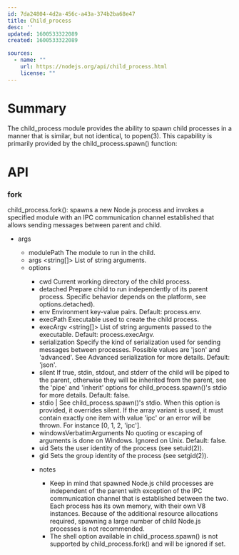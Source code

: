 ```yaml
---
id: 7da24804-4d2a-456c-a43a-374b2ba68e47
title: Child_process
desc: ''
updated: 1600533322089
created: 1600533322089

sources:
  - name: ""
    url: https://nodejs.org/api/child_process.html
    license: ""
---
```


# Summary

The child_process module provides the ability to spawn child processes in a manner that is similar, but not identical, to popen(3). This capability is primarily provided by the child_process.spawn() function:


# API

### fork

child_process.fork(): spawns a new Node.js process and invokes a specified module with an IPC communication channel established that allows sending messages between parent and child.

- args
    * modulePath <string> The module to run in the child.
    * args <string[]> List of string arguments.
    * options <Object>
        * cwd <string> Current working directory of the child process.
        * detached <boolean> Prepare child to run independently of its parent process. Specific behavior depends on the platform, see options.detached).
        * env <Object> Environment key-value pairs. Default: process.env.
        * execPath <string> Executable used to create the child process.
        * execArgv <string[]> List of string arguments passed to the executable. Default: process.execArgv.
        * serialization <string> Specify the kind of serialization used for sending messages between processes. Possible values are 'json' and 'advanced'. See Advanced serialization for more details. Default: 'json'.
        * silent <boolean> If true, stdin, stdout, and stderr of the child will be piped to the parent, otherwise they will be inherited from the parent, see the 'pipe' and 'inherit' options for child_process.spawn()'s stdio for more details. Default: false.
        * stdio <Array> | <string> See child_process.spawn()'s stdio. When this option is provided, it overrides silent. If the array variant is used, it must contain exactly one item with value 'ipc' or an error will be thrown. For instance [0, 1, 2, 'ipc'].
        * windowsVerbatimArguments <boolean> No quoting or escaping of arguments is done on Windows. Ignored on Unix. Default: false.
        * uid <number> Sets the user identity of the process (see setuid(2)).
        * gid <number> Sets the group identity of the process (see setgid(2)).

- notes
    - Keep in mind that spawned Node.js child processes are independent of the parent with exception of the IPC communication channel that is established between the two. Each process has its own memory, with their own V8 instances. Because of the additional resource allocations required, spawning a large number of child Node.js processes is not recommended.
    - The shell option available in child_process.spawn() is not supported by child_process.fork() and will be ignored if set.


